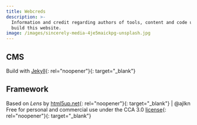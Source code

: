 ```yaml
---
title: Webcreds
description: >-
  Information and credit regarding authors of tools, content and code used to
  build this website.
image: /images/sincerely-media-4je5maickpg-unsplash.jpg
---
```


## CMS

Build with [Jekyll](https://jekyllrb.com/){: rel="noopener"}{: target="_blank"}

## Framework

Based on *Lens* by [html5up.net](https://html5up.net){: rel="noopener"}{: target="_blank"} \| @ajlkn Free for personal and commercial use under the CCA 3.0 [license](https://html5up.net/license){: rel="noopener"}{: target="_blank"}

